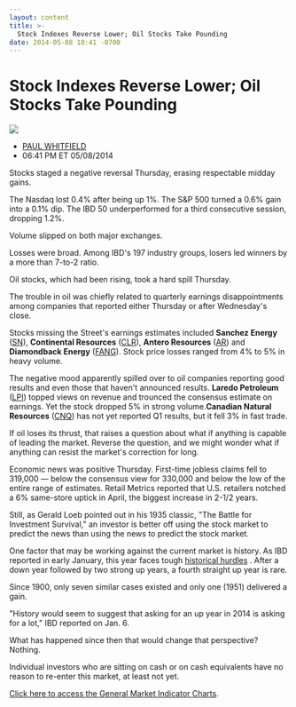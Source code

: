 ```yaml
---
layout: content
title: >-
  Stock Indexes Reverse Lower; Oil Stocks Take Pounding
date: 2014-05-08 18:41 -0700
---
```



Stock Indexes Reverse Lower; Oil Stocks Take Pounding
======================================================


![](https://www.investors.com/wp-content/uploads/ibd-migrated-images/MPv_140509_635351584745388382.png)

* [PAUL WHITFIELD](https://www.investors.com/author/whitfieldp/ "Posts by PAUL WHITFIELD")
* 06:41 PM ET 05/08/2014




Stocks staged a negative reversal Thursday, erasing respectable midday gains.

  

The Nasdaq lost 0.4% after being up 1%. The S&P 500 turned a 0.6% gain into a 0.1% dip. The IBD 50 underperformed for a third consecutive session, dropping 1.2%.

  

Volume slipped on both major exchanges.

  

Losses were broad. Among IBD's 197 industry groups, losers led winners by a more than 7-to-2 ratio.

  

Oil stocks, which had been rising, took a hard spill Thursday.

  

The trouble in oil was chiefly related to quarterly earnings disappointments among companies that reported either Thursday or after Wednesday's close.

  

Stocks missing the Street's earnings estimates included **Sanchez Energy** ([SN](https://research.investors.com/quote.aspx?symbol=SN)), **Continental Resources** ([CLR](https://research.investors.com/quote.aspx?symbol=CLR)), **Antero Resources** ([AR](https://research.investors.com/quote.aspx?symbol=AR)) and **Diamondback Energy** ([FANG](https://research.investors.com/quote.aspx?symbol=FANG)). Stock price losses ranged from 4% to 5% in heavy volume.

  

The negative mood apparently spilled over to oil companies reporting good results and even those that haven't announced results. **Laredo Petroleum** ([LPI](https://research.investors.com/quote.aspx?symbol=LPI)) topped views on revenue and trounced the consensus estimate on earnings. Yet the stock dropped 5% in strong volume.**Canadian Natural Resources** ([CNQ](https://research.investors.com/quote.aspx?symbol=CNQ)) has not yet reported Q1 results, but it fell 3% in fast trade.

  

If oil loses its thrust, that raises a question about what if anything is capable of leading the market. Reverse the question, and we might wonder what if anything can resist the market's correction for long.

  

Economic news was positive Thursday. First-time jobless claims fell to 319,000 — below the consensus view for 330,000 and below the low of the entire range of estimates. Retail Metrics reported that U.S. retailers notched a 6% same-store uptick in April, the biggest increase in 2-1/2 years.

  

Still, as Gerald Loeb pointed out in his 1935 classic, "The Battle for Investment Survival," an investor is better off using the stock market to predict the news than using the news to predict the stock market.

  

One factor that may be working against the current market is history. As IBD reported in early January, this year faces tough [historical hurdles](http://news.investors.com/investing/010314-685088-whats-ahead-for-stocks-in-2014.htm?ntt=Bullish%20Trends%20In%20Market%20Face&p=full) . After a down year followed by two strong up years, a fourth straight up year is rare.

  

Since 1900, only seven similar cases existed and only one (1951) delivered a gain.

  

"History would seem to suggest that asking for an up year in 2014 is asking for a lot," IBD reported on Jan. 6.

  

What has happened since then that would change that perspective? Nothing.

  

Individual investors who are sitting on cash or on cash equivalents have no reason to re-enter this market, at least not yet.

  

[Click here to access the General Market Indicator Charts](https://www.investors.com/pdf/GMI_050914.pdf).




